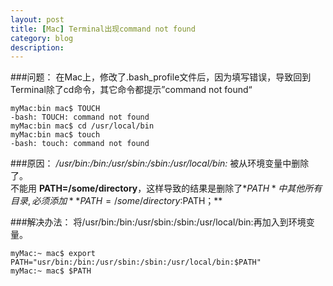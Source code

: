 ```yaml
---
layout: post
title: [Mac] Terminal出现command not found
category: blog
description: 
---
```


###问题：
在Mac上，修改了.bash_profile文件后，因为填写错误，导致回到Terminal除了cd命令，其它命令都提示”command not found“

```
myMac:bin mac$ TOUCH
-bash: TOUCH: command not found
myMac:bin mac$ cd /usr/local/bin
myMac:bin mac$ touch
-bash: touch: command not found
```

###原因：
*/usr/bin:/bin:/usr/sbin:/sbin:/usr/local/bin:* 被从环境变量中删除了。
<br/>不能用 **PATH=/some/directory**，这样导致的结果是删除了*$PATH*中其他所有目录,必须添加 **PATH=/some/directory:$PATH；**

###解决办法：
将/usr/bin:/bin:/usr/sbin:/sbin:/usr/local/bin:再加入到环境变量。

```
myMac:~ mac$ export PATH="usr/bin:/bin:/usr/sbin:/sbin:/usr/local/bin:$PATH"
myMac:~ mac$ $PATH
```


[Angelia]:    http://angeliaw.github.com  "Angelia"
